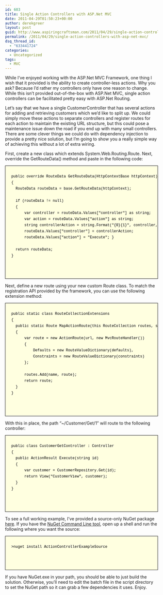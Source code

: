 ```yaml
---
id: 603
title: Single Action Controllers with ASP.Net MVC
date: 2011-04-29T01:50:23+00:00
author: derekgreer
layout: post
guid: http://www.aspiringcraftsman.com/2011/04/29/single-action-controllers-with-asp-net-mvc/
permalink: /2011/04/29/single-action-controllers-with-asp-net-mvc/
dsq_thread_id:
  - "633441724"
categories:
  - Uncategorized
tags:
  - MVC
---
```

While <noindex></noindex> I’ve enjoyed working with the ASP.Net MVC Framework, one thing I wish that it provided is the ability to create controller-less actions. Why you ask? Because I’d rather my controllers only have one reason to change. While this isn’t provided out-of-the-box with ASP.Net MVC, single action controllers can be facilitated pretty easy with ASP.Net Routing.

Let’s say that we have a single CustomerController that has several actions for adding and retrieving customers which we’d like to split up. We could simply move these actions to separate controllers and register routes for each action to maintain the existing URL structure, but this could pose a maintenance issue down the road if you end up with many small controllers. There are some clever things we could do with dependency injection to provide a pretty nice solution, but I’m going to show you a really simple way of achieving this without a lot of extra wiring.

First, create a new class which extends System.Web.Routing.Route. Next, override the GetRouteData() method and paste in the following code:

<pre><div style="overflow:auto;background-color: #FFFFE0;border: 1px solid black;border-collapse: collapse;color: black;float: none;font-family: Consolas, 'Bitstream Vera Sans Mono', 'Courier New', Courier, monospace;font-size: 12px;font-style: normal;font-variant: normal;font-weight: normal;line-height: 20px;padding: 5px;text-align: left;vertical-align: baseline">
  public override RouteData GetRouteData(HttpContextBase httpContext)
  {
  	RouteData routeData = base.GetRouteData(httpContext);
  
  	if (routeData != null)
  	{
  		var controller = routeData.Values["controller"] as string;
  		var action = routeData.Values["action"] as string;
  		string controllerAction = string.Format("{0}{1}", controller, action);
  		routeData.Values["controller"] = controllerAction;
  		routeData.Values["action"] = "Execute";	}
  
  	return routeData;
  }
  <br />
  
</div></pre>



Next, define a new route using your new custom Route class. To match the registration API provided by the framework, you can use the following extension method:

<pre><div style="overflow:auto;background-color: #FFFFE0;border: 1px solid black;border-collapse: collapse;color: black;float: none;font-family: Consolas, 'Bitstream Vera Sans Mono', 'Courier New', Courier, monospace;font-size: 12px;font-style: normal;font-variant: normal;font-weight: normal;line-height: 20px;padding: 5px;text-align: left;vertical-align: baseline">
  public static class RouteCollectionExtensions
  {
  	public static Route MapActionRoute(this RouteCollection routes, string name, string url, object defaults, object constraints)
  	{
  		var route = new ActionRoute(url, new MvcRouteHandler())
  		{
  			Defaults = new RouteValueDictionary(defaults),
  			Constraints = new RouteValueDictionary(constraints)
  		};
  
  		routes.Add(name, route);
  		return route;
  	}
  }
  <br />
  
</div></pre>



With this in place, the path “~/Customer/Get/1” will route to the following controller:

<pre><div style="overflow:auto;background-color: #FFFFE0;border: 1px solid black;border-collapse: collapse;color: black;float: none;font-family: Consolas, 'Bitstream Vera Sans Mono', 'Courier New', Courier, monospace;font-size: 12px;font-style: normal;font-variant: normal;font-weight: normal;line-height: 20px;padding: 5px;text-align: left;vertical-align: baseline">
  public class CustomerGetController : Controller
  {
  	public ActionResult Execute(string id)
  	{
  		var customer = CustomerRepository.Get(id);
  		return View("CustomerView", customer);
  	}
  }
  <br />
  
</div></pre>



To see a full working example, I’ve provided a source-only NuGet package [here](http://nuget.org/List/Packages/ActionControllerExampleSource). If you have the [NuGet Command Line tool](http://nuget.codeplex.com/releases), open up a shell and run the following where you want the source:

<pre><div style="overflow:auto;background-color: #FFFFE0;border: 1px solid black;border-collapse: collapse;color: black;float: none;font-family: Consolas, 'Bitstream Vera Sans Mono', 'Courier New', Courier, monospace;font-size: 12px;font-style: normal;font-variant: normal;font-weight: normal;line-height: 20px;padding: 5px;text-align: left;vertical-align: baseline">
  >nuget install ActionControllerExampleSource
  <br />
  
</div></pre>



If you have NuGet.exe in your path, you should be able to just build the solution. Otherwise, you’ll need to edit the batch file in the script directory to set the NuGet path so it can grab a few dependencies it uses. Enjoy.